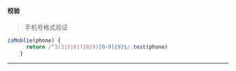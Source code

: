 #### 校验

>手机号格式验证

```javascript
isMoblie(phone) {
      return /^1(3|5|6|7|8|9)[0-9]{9}$/.test(phone)
    }
```

<hr/>